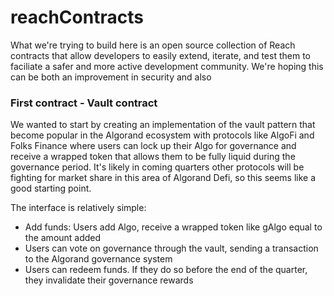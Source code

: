 # reachContracts
What we're trying to build here is an open source collection of Reach contracts that allow developers to easily extend, iterate, and test them to faciliate a safer and more active development community. We're hoping this can be both an improvement in security and also 

### First contract - Vault contract
We wanted to start by creating an implementation of the vault pattern that become popular in the Algorand  ecosystem with protocols like AlgoFi and Folks Finance where users can lock up their Algo for governance and receive a wrapped token that allows them to be fully liquid during the governance period. It's likely in coming quarters other protocols will be fighting for market share in this area of Algorand Defi, so this seems like a good starting point.

The interface is relatively simple:
* Add funds: Users add Algo, receive a wrapped token like gAlgo equal to the amount added
* Users can vote on governance through the vault, sending a transaction to the Algorand governance system
* Users can redeem funds. If they do so before the end of the quarter, they invalidate their governance rewards
